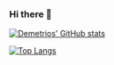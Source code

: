 ### Hi there 👋

[![Demetrios' GitHub stats](https://github-readme-stats.vercel.app/api?username=dlambros91)](https://github.com/anuraghazra/github-readme-stats)

[![Top Langs](https://github-readme-stats.vercel.app/api/top-langs/?username=dlambros91&layout=compact)](https://github.com/anuraghazra/github-readme-stats)


<!--
**DLambros91/DLambros91** is a ✨ _special_ ✨ repository because its `README.md` (this file) appears on your GitHub profile.

Here are some ideas to get you started:

- 🔭 I’m currently working on ...
- 🌱 I’m currently learning ...
- 👯 I’m looking to collaborate on ...
- 🤔 I’m looking for help with ...
- 💬 Ask me about ...
- 📫 How to reach me: ...
- 😄 Pronouns: ...
- ⚡ Fun fact: ...
-->
